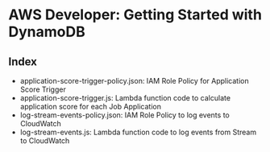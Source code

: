 # AWS Developer: Getting Started with DynamoDB

## Index

* application-score-trigger-policy.json: IAM Role Policy for Application Score Trigger
* application-score-trigger.js: Lambda function code to calculate application score for each Job Application
* log-stream-events-policy.json: IAM Role Policy to log events to CloudWatch
* log-stream-events.js: Lambda function code to log events from Stream to CloudWatch